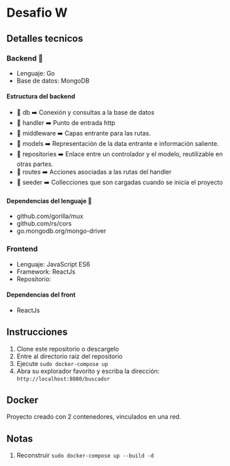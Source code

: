 # Desafio W

## Detalles tecnicos

### Backend 🔧

- Lenguaje: Go
- Base de datos: MongoDB

#### Estructura del backend

- 📁 db ➡️ Conexión y consultas a la base de datos
- 📁 handler ➡️ Punto de entrada http
- 📁 middleware ➡️ Capas entrante para las rutas.
- 📁 models ➡️ Representación de la data entrante e información saliente.
- 📁 repositories ➡️ Enlace entre un controlador y el modelo, reutilizable en otras partes.
- 📁 routes ➡️ Acciones asociadas a las rutas del handler
- 📁 seeder ➡️ Collecciones que son cargadas cuando se inicia el proyecto

#### Dependencias del lenguaje 🔌

- github.com/gorilla/mux
- github.com/rs/cors
- go.mongodb.org/mongo-driver

### Frontend

- Lenguaje: JavaScript ES6
- Framework: ReactJs
- Repositorio:

#### Dependencias del front

- ReactJs

## Instrucciones

1. Clone este repositorio o descargelo
2. Entre al directorio raíz del repositorio
3. Ejecute `sudo docker-compose up`
4. Abra su explorador favorito y escriba la dirección: `http://localhost:8080/buscador`

## Docker

Proyecto creado con 2 contenedores, vinculados en una red.

## Notas

1. Reconstruir `sudo docker-compose up --build -d`

